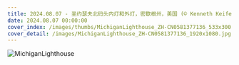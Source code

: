 ```yaml
---
title: 2024.08.07 - 圣约瑟夫北码头内灯和外灯，密歇根州，美国 (© Kenneth Keifer/Getty Images)
date: 2024.08.07 00:00:00
cover_index: /images/thumbs/MichiganLighthouse_ZH-CN0581377136_533x300.jpg
cover_detail: /images/MichiganLighthouse_ZH-CN0581377136_1920x1080.jpg
---
```


![MichiganLighthouse](/images/MichiganLighthouse_ZH-CN0581377136_1920x1080.jpg)
